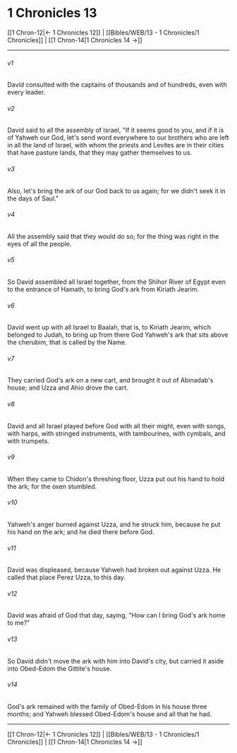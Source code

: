 # 1 Chronicles 13

[[1 Chron-12|← 1 Chronicles 12]] | [[Bibles/WEB/13 - 1 Chronicles/1 Chronicles]] | [[1 Chron-14|1 Chronicles 14 →]]
***



###### v1 
David consulted with the captains of thousands and of hundreds, even with every leader. 

###### v2 
David said to all the assembly of Israel, "If it seems good to you, and if it is of Yahweh our God, let's send word everywhere to our brothers who are left in all the land of Israel, with whom the priests and Levites are in their cities that have pasture lands, that they may gather themselves to us. 

###### v3 
Also, let's bring the ark of our God back to us again; for we didn't seek it in the days of Saul." 

###### v4 
All the assembly said that they would do so; for the thing was right in the eyes of all the people. 

###### v5 
So David assembled all Israel together, from the Shihor River of Egypt even to the entrance of Hamath, to bring God's ark from Kiriath Jearim. 

###### v6 
David went up with all Israel to Baalah, that is, to Kiriath Jearim, which belonged to Judah, to bring up from there God Yahweh's ark that sits above the cherubim, that is called by the Name. 

###### v7 
They carried God's ark on a new cart, and brought it out of Abinadab's house; and Uzza and Ahio drove the cart. 

###### v8 
David and all Israel played before God with all their might, even with songs, with harps, with stringed instruments, with tambourines, with cymbals, and with trumpets. 

###### v9 
When they came to Chidon's threshing floor, Uzza put out his hand to hold the ark; for the oxen stumbled. 

###### v10 
Yahweh's anger burned against Uzza, and he struck him, because he put his hand on the ark; and he died there before God. 

###### v11 
David was displeased, because Yahweh had broken out against Uzza. He called that place Perez Uzza, to this day. 

###### v12 
David was afraid of God that day, saying, "How can I bring God's ark home to me?" 

###### v13 
So David didn't move the ark with him into David's city, but carried it aside into Obed-Edom the Gittite's house. 

###### v14 
God's ark remained with the family of Obed-Edom in his house three months; and Yahweh blessed Obed-Edom's house and all that he had.

***
[[1 Chron-12|← 1 Chronicles 12]] | [[Bibles/WEB/13 - 1 Chronicles/1 Chronicles]] | [[1 Chron-14|1 Chronicles 14 →]]
